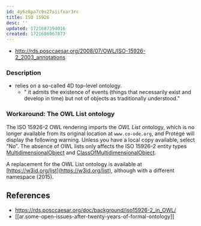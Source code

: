 ```yaml
---
id: 4y6z8pa7c9s27siifxar3rc
title: ISO 15926
desc: ''
updated: 1721687394016
created: 1721686967873
---
```


- http://rds.posccaesar.org/2008/07/OWL/ISO-15926-2_2003_annotations

### Description

- relies on a so-called 4D top-level ontology.
  - " it admits the existence of events (things that necessarily exist and develop in time) but not of objects as traditionally understood."


### Workaround: The OWL List ontology[](https://rds.posccaesar.org/doc/background/iso15926-2_in_OWL//#workaround-the-owl-list-ontology)

The ISO 15926-2 OWL rendering imports the _OWL List_ ontology, which is no longer available from its original location at `www.co-ode.org`, and Protégé will display the following warning. Unless you have a local copy available, select “No”. The absence of OWL lists only affects the ISO 15926-2 entity types [MultidimensionalObject](http://rds.posccaesar.org/2008/02/OWL/ISO-15926-2_2003#MultidimensionalObject) and [ClassOfMultidimensionalObject](http://rds.posccaesar.org/2008/02/OWL/ISO-15926-2_2003#ClassOfMultidimensionalObject).


A replacement for the OWL List ontology is available at [https://w3id.org/list](https://w3id.org/list), although with a different namespace (2015).

## References

- https://rds.posccaesar.org/doc/background/iso15926-2_in_OWL/
- [[ar.some-open-issues-after-twenty-years-of-formal-ontology]]